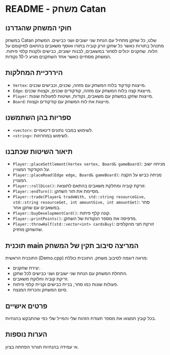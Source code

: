 # README - משחק Catan

## חוקי המשחק שהגדרנו
במשחק Catan שלנו, כל שחקן מתחיל עם הנחת שני ישובים ושני כבישים. המשחק מתנהל בתורות כאשר כל שחקן זורק קוביה בתורו ואוסף משאבים בהתאם למיקומם על הלוח. שחקנים יכולים לסחור במשאבים, לבנות ישובים, כבישים ולקנות קלפי פיתוח. המשחק מסתיים כאשר אחד השחקנים מגיע ל-10 נקודות.

## היררכיית המחלקות
- `Vertex`: מייצגת קודקוד בלוח המשחק עם מזהה, שכנים, וכבישים שכנים.
- `Edge`: מייצגת קצה בלוח המשחק עם מזהה, קודקודים שכנים, וקצוות שכנים.
- `Player`: מייצגת שחקן במשחק עם משאבים, נקודות, ושיטות לפעולות שונות.
- `Board`: מייצגת את לוח המשחק עם קודקודים וקצוות.

## ספריות בהן השתמשנו
- `<vector>`: לשימוש במבני נתונים דינאמיים.
- `<string>`: לשימוש במחרוזות.

## תיאור השיטות שכתבנו
- `Player::placeSettlement(Vertex vertex, Board& gameBoard)`: מניחה ישוב על הקודקוד המצויין.
- `Player::placeRoad(Edge edge, Board& gameBoard)`: מניחה כביש על הקצה המצויין.
- `Player::rollDice()`: זורקת קוביה ומחלקת משאבים בהתאם לתוצאה.
- `Player::endTurn()`: מסיימת את תור השחקן.
- `Player::trade(Player& tradeWith, std::string resourceGive, std::string resourceGet, int amountGive, int amountGet)`: סחר במשאבים עם שחקן אחר.
- `Player::buyDevelopmentCard()`: קונה קלף פיתוח.
- `Player::printPoints()`: מדפיסה את מספר הנקודות של השחקן.
- `Player::throwHalf(std::vector<int> cardsBuy)`: זורקת חצי מהקלפים שהשחקן מחזיק.

## תוכנית main המריצה סיבוב תקין של המשחק

התוכנית הראשית (Demo.cpp) מראה דוגמה לסיבוב משחק. התוכנית כוללת:
- יצירת שחקנים.
- התחלת המשחק עם הנחת שני ישובים ושני כבישים לכל שחקן.
- זריקת קוביה וחלוקת משאבים.
- פעולות שונות כמו סחר, בניית כבישים וקניית קלפי פיתוח.
- סיום המשחק והכרזת המנצח.

## פרטים אישיים
בכל קובץ תמצאו את מספר תעודת הזהות שלי והמייל שלי כפי שהתבקש בהנחיות.

## הערות נוספות
אי עמידה בהנחיות תגרור הפחתה בציון.
